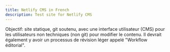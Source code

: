 ```yaml
---
title: Netlify CMS in French
description: Test site for Netlify CMS
---
```


Objectif: site statique, git soutenu, avec une interface utilisateur (CMS) pour
les utilisateurs non techniques (non git) pour modifier le contenu. Il devrait
également y avoir un processus de révision léger appelé "Workflow éditorial".
